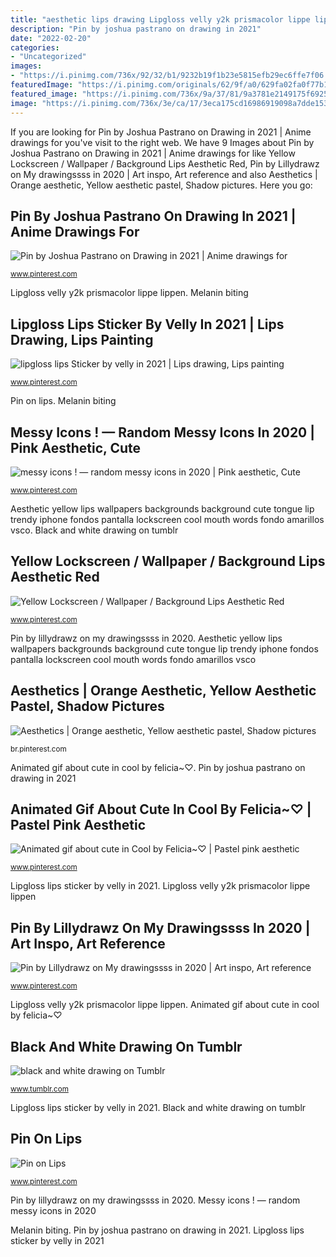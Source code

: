 ```yaml
---
title: "aesthetic lips drawing Lipgloss velly y2k prismacolor lippe lippen"
description: "Pin by joshua pastrano on drawing in 2021"
date: "2022-02-20"
categories:
- "Uncategorized"
images:
- "https://i.pinimg.com/736x/92/32/b1/9232b19f1b23e5815efb29ec6ffe7f06.jpg"
featuredImage: "https://i.pinimg.com/originals/62/9f/a0/629fa02fa0f77b1145e9d973a0e86402.jpg"
featured_image: "https://i.pinimg.com/736x/9a/37/81/9a3781e2149175f692556e3e100097db.jpg"
image: "https://i.pinimg.com/736x/3e/ca/17/3eca175cd16986919098a7dde1535562--mouths-drawings.jpg"
---
```


If you are looking for Pin by Joshua Pastrano on Drawing in 2021 | Anime drawings for you've visit to the right web. We have 9 Images about Pin by Joshua Pastrano on Drawing in 2021 | Anime drawings for like Yellow Lockscreen / Wallpaper / Background Lips Aesthetic Red, Pin by Lillydrawz on My drawingssss in 2020 | Art inspo, Art reference and also Aesthetics | Orange aesthetic, Yellow aesthetic pastel, Shadow pictures. Here you go:

## Pin By Joshua Pastrano On Drawing In 2021 | Anime Drawings For

![Pin by Joshua Pastrano on Drawing in 2021 | Anime drawings for](https://i.pinimg.com/736x/3e/ca/17/3eca175cd16986919098a7dde1535562--mouths-drawings.jpg "Lipgloss lips sticker by velly in 2021")

<small>www.pinterest.com</small>

Lipgloss velly y2k prismacolor lippe lippen. Melanin biting

## Lipgloss Lips Sticker By Velly In 2021 | Lips Drawing, Lips Painting

![lipgloss lips Sticker by velly in 2021 | Lips drawing, Lips painting](https://i.pinimg.com/originals/62/9f/a0/629fa02fa0f77b1145e9d973a0e86402.jpg "Pin by joshua pastrano on drawing in 2021")

<small>www.pinterest.com</small>

Pin on lips. Melanin biting

## Messy Icons ! — Random Messy Icons In 2020 | Pink Aesthetic, Cute

![messy icons ! — random messy icons in 2020 | Pink aesthetic, Cute](https://i.pinimg.com/736x/23/c6/aa/23c6aa41d841753d0355bcf538285c22.jpg "Aesthetic yellow lips wallpapers backgrounds background cute tongue lip trendy iphone fondos pantalla lockscreen cool mouth words fondo amarillos vsco")

<small>www.pinterest.com</small>

Aesthetic yellow lips wallpapers backgrounds background cute tongue lip trendy iphone fondos pantalla lockscreen cool mouth words fondo amarillos vsco. Black and white drawing on tumblr

## Yellow Lockscreen / Wallpaper / Background Lips Aesthetic Red

![Yellow Lockscreen / Wallpaper / Background Lips Aesthetic Red](https://i.pinimg.com/originals/75/32/04/753204235eff90dca47d0bff65d0d433.jpg "Animated gif about cute in cool by felicia~♡")

<small>www.pinterest.com</small>

Pin by lillydrawz on my drawingssss in 2020. Aesthetic yellow lips wallpapers backgrounds background cute tongue lip trendy iphone fondos pantalla lockscreen cool mouth words fondo amarillos vsco

## Aesthetics | Orange Aesthetic, Yellow Aesthetic Pastel, Shadow Pictures

![Aesthetics | Orange aesthetic, Yellow aesthetic pastel, Shadow pictures](https://i.pinimg.com/736x/ec/f2/13/ecf21390e0ab9e060f84743897e7ea9f.jpg "Lipgloss lips sticker by velly in 2021")

<small>br.pinterest.com</small>

Animated gif about cute in cool by felicia~♡. Pin by joshua pastrano on drawing in 2021

## Animated Gif About Cute In Cool By Felicia~♡ | Pastel Pink Aesthetic

![Animated gif about cute in Cool by Felicia~♡ | Pastel pink aesthetic](https://i.pinimg.com/736x/9a/37/81/9a3781e2149175f692556e3e100097db.jpg "Pin by joshua pastrano on drawing in 2021")

<small>www.pinterest.com</small>

Lipgloss lips sticker by velly in 2021. Lipgloss velly y2k prismacolor lippe lippen

## Pin By Lillydrawz On My Drawingssss In 2020 | Art Inspo, Art Reference

![Pin by Lillydrawz on My drawingssss in 2020 | Art inspo, Art reference](https://i.pinimg.com/736x/05/4a/25/054a25988ecddad7db4a31800700ebbb.jpg "Lipgloss lips sticker by velly in 2021")

<small>www.pinterest.com</small>

Lipgloss velly y2k prismacolor lippe lippen. Animated gif about cute in cool by felicia~♡

## Black And White Drawing On Tumblr

![black and white drawing on Tumblr](https://68.media.tumblr.com/fd30bcad662ff1f1e68398c5565d491d/tumblr_nag1378Sju1qb70nio1_500.png "Pin by joshua pastrano on drawing in 2021")

<small>www.tumblr.com</small>

Lipgloss lips sticker by velly in 2021. Black and white drawing on tumblr

## Pin On Lips

![Pin on Lips](https://i.pinimg.com/736x/92/32/b1/9232b19f1b23e5815efb29ec6ffe7f06.jpg "Melanin biting")

<small>www.pinterest.com</small>

Pin by lillydrawz on my drawingssss in 2020. Messy icons ! — random messy icons in 2020

Melanin biting. Pin by joshua pastrano on drawing in 2021. Lipgloss lips sticker by velly in 2021
